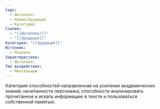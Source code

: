 ```yaml
---
tags:
  - Интеллект
  - Навык/Эрудиция
  - Категория
Ссылки:
  - "[[Интеллект]]"
  - "[[Эрудиция]]"
Категория: "[[Эрудиция]]"
Источник:
  - Психика
Характеристики:
  - Интеллект
Тип воздействия:
  - Ментальный
---
```

Категория способностей направленная на усиление академических знаний; начитанности персонажа; способности анализировать прочитанное и искать информацию в тексте и пользоваться собственной памятью.